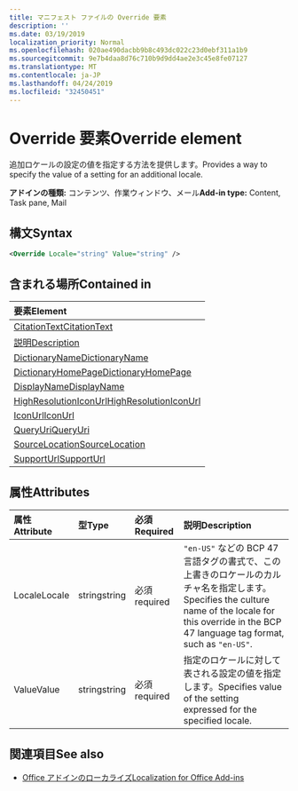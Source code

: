 ```yaml
---
title: マニフェスト ファイルの Override 要素
description: ''
ms.date: 03/19/2019
localization_priority: Normal
ms.openlocfilehash: 020ae490dacbb9b8c493dc022c23d0ebf311a1b9
ms.sourcegitcommit: 9e7b4daa8d76c710b9d9dd4ae2e3c45e8fe07127
ms.translationtype: MT
ms.contentlocale: ja-JP
ms.lasthandoff: 04/24/2019
ms.locfileid: "32450451"
---
```

# <a name="override-element"></a><span data-ttu-id="e74ec-102">Override 要素</span><span class="sxs-lookup"><span data-stu-id="e74ec-102">Override element</span></span>

<span data-ttu-id="e74ec-103">追加ロケールの設定の値を指定する方法を提供します。</span><span class="sxs-lookup"><span data-stu-id="e74ec-103">Provides a way to specify the value of a setting for an additional locale.</span></span>

<span data-ttu-id="e74ec-104">**アドインの種類:** コンテンツ、作業ウィンドウ、メール</span><span class="sxs-lookup"><span data-stu-id="e74ec-104">**Add-in type:** Content, Task pane, Mail</span></span>

## <a name="syntax"></a><span data-ttu-id="e74ec-105">構文</span><span class="sxs-lookup"><span data-stu-id="e74ec-105">Syntax</span></span>

```XML
<Override Locale="string" Value="string" />
```

## <a name="contained-in"></a><span data-ttu-id="e74ec-106">含まれる場所</span><span class="sxs-lookup"><span data-stu-id="e74ec-106">Contained in</span></span>

|<span data-ttu-id="e74ec-107">**要素**</span><span class="sxs-lookup"><span data-stu-id="e74ec-107">**Element**</span></span>|
|:-----|
|[<span data-ttu-id="e74ec-108">CitationText</span><span class="sxs-lookup"><span data-stu-id="e74ec-108">CitationText</span></span>](citationtext.md)|
|[<span data-ttu-id="e74ec-109">説明</span><span class="sxs-lookup"><span data-stu-id="e74ec-109">Description</span></span>](description.md)|
|[<span data-ttu-id="e74ec-110">DictionaryName</span><span class="sxs-lookup"><span data-stu-id="e74ec-110">DictionaryName</span></span>](dictionaryname.md)|
|[<span data-ttu-id="e74ec-111">DictionaryHomePage</span><span class="sxs-lookup"><span data-stu-id="e74ec-111">DictionaryHomePage</span></span>](dictionaryhomepage.md)|
|[<span data-ttu-id="e74ec-112">DisplayName</span><span class="sxs-lookup"><span data-stu-id="e74ec-112">DisplayName</span></span>](displayname.md)|
|[<span data-ttu-id="e74ec-113">HighResolutionIconUrl</span><span class="sxs-lookup"><span data-stu-id="e74ec-113">HighResolutionIconUrl</span></span>](highresolutioniconurl.md)|
|[<span data-ttu-id="e74ec-114">IconUrl</span><span class="sxs-lookup"><span data-stu-id="e74ec-114">IconUrl</span></span>](iconurl.md)|
|[<span data-ttu-id="e74ec-115">QueryUri</span><span class="sxs-lookup"><span data-stu-id="e74ec-115">QueryUri</span></span>](queryuri.md)|
|[<span data-ttu-id="e74ec-116">SourceLocation</span><span class="sxs-lookup"><span data-stu-id="e74ec-116">SourceLocation</span></span>](sourcelocation.md)|
|[<span data-ttu-id="e74ec-117">SupportUrl</span><span class="sxs-lookup"><span data-stu-id="e74ec-117">SupportUrl</span></span>](supporturl.md)|

## <a name="attributes"></a><span data-ttu-id="e74ec-118">属性</span><span class="sxs-lookup"><span data-stu-id="e74ec-118">Attributes</span></span>

|<span data-ttu-id="e74ec-119">**属性**</span><span class="sxs-lookup"><span data-stu-id="e74ec-119">**Attribute**</span></span>|<span data-ttu-id="e74ec-120">**型**</span><span class="sxs-lookup"><span data-stu-id="e74ec-120">**Type**</span></span>|<span data-ttu-id="e74ec-121">**必須**</span><span class="sxs-lookup"><span data-stu-id="e74ec-121">**Required**</span></span>|<span data-ttu-id="e74ec-122">**説明**</span><span class="sxs-lookup"><span data-stu-id="e74ec-122">**Description**</span></span>|
|:-----|:-----|:-----|:-----|
|<span data-ttu-id="e74ec-123">Locale</span><span class="sxs-lookup"><span data-stu-id="e74ec-123">Locale</span></span>|<span data-ttu-id="e74ec-124">string</span><span class="sxs-lookup"><span data-stu-id="e74ec-124">string</span></span>|<span data-ttu-id="e74ec-125">必須</span><span class="sxs-lookup"><span data-stu-id="e74ec-125">required</span></span>|<span data-ttu-id="e74ec-126">`"en-US"` などの BCP 47 言語タグの書式で、この上書きのロケールのカルチャ名を指定します。</span><span class="sxs-lookup"><span data-stu-id="e74ec-126">Specifies the culture name of the locale for this override in the BCP 47 language tag format, such as  `"en-US"`.</span></span>|
|<span data-ttu-id="e74ec-127">Value</span><span class="sxs-lookup"><span data-stu-id="e74ec-127">Value</span></span>|<span data-ttu-id="e74ec-128">string</span><span class="sxs-lookup"><span data-stu-id="e74ec-128">string</span></span>|<span data-ttu-id="e74ec-129">必須</span><span class="sxs-lookup"><span data-stu-id="e74ec-129">required</span></span>|<span data-ttu-id="e74ec-130">指定のロケールに対して表される設定の値を指定します。</span><span class="sxs-lookup"><span data-stu-id="e74ec-130">Specifies value of the setting expressed for the specified locale.</span></span>|

## <a name="see-also"></a><span data-ttu-id="e74ec-131">関連項目</span><span class="sxs-lookup"><span data-stu-id="e74ec-131">See also</span></span>

- [<span data-ttu-id="e74ec-132">Office アドインのローカライズ</span><span class="sxs-lookup"><span data-stu-id="e74ec-132">Localization for Office Add-ins</span></span>](/office/dev/add-ins/develop/localization)
    
